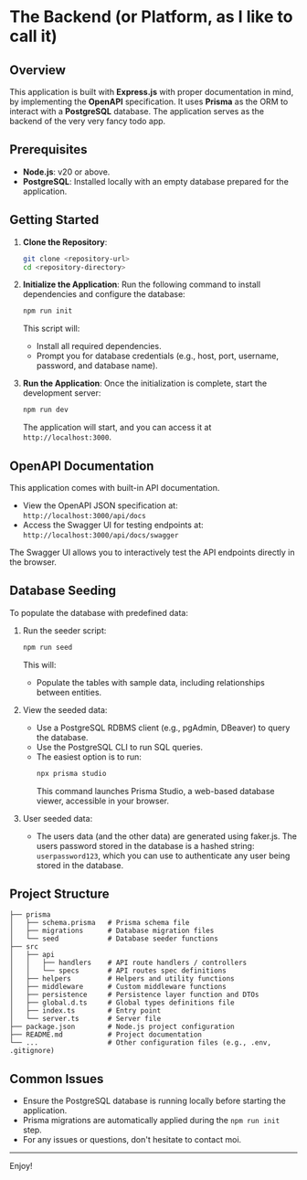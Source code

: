 # The Backend (or Platform, as I like to call it)

## Overview

This application is built with **Express.js** with proper documentation in mind, by implementing the **OpenAPI** specification. It uses **Prisma** as the ORM to interact with a **PostgreSQL** database. The application serves as the backend of the very very fancy todo app.

## Prerequisites

- **Node.js**: v20 or above.
- **PostgreSQL**: Installed locally with an empty database prepared for the application.

## Getting Started

1. **Clone the Repository**:

   ```bash
   git clone <repository-url>
   cd <repository-directory>
   ```

2. **Initialize the Application**:
   Run the following command to install dependencies and configure the database:

   ```bash
   npm run init
   ```

   This script will:

   - Install all required dependencies.
   - Prompt you for database credentials (e.g., host, port, username, password, and database name).

3. **Run the Application**:
   Once the initialization is complete, start the development server:
   ```bash
   npm run dev
   ```
   The application will start, and you can access it at `http://localhost:3000`.

## OpenAPI Documentation

This application comes with built-in API documentation.

- View the OpenAPI JSON specification at: `http://localhost:3000/api/docs`
- Access the Swagger UI for testing endpoints at: `http://localhost:3000/api/docs/swagger`

The Swagger UI allows you to interactively test the API endpoints directly in the browser.

## Database Seeding

To populate the database with predefined data:

1. Run the seeder script:

   ```bash
   npm run seed
   ```

   This will:

   - Populate the tables with sample data, including relationships between entities.

2. View the seeded data:
   - Use a PostgreSQL RDBMS client (e.g., pgAdmin, DBeaver) to query the database.
   - Use the PostgreSQL CLI to run SQL queries.
   - The easiest option is to run:
     ```bash
     npx prisma studio
     ```
     This command launches Prisma Studio, a web-based database viewer, accessible in your browser.
3. User seeded data:
   - The users data (and the other data) are generated using faker.js. The users password stored in the database is a hashed string: `userpassword123`, which you can use to authenticate any user being stored in the database.

## Project Structure

```
├── prisma
│   ├── schema.prisma   # Prisma schema file
│   ├── migrations      # Database migration files
│   └── seed            # Database seeder functions
├── src
│   ├── api
│   │   ├── handlers    # API route handlers / controllers
│   │   └── specs       # API routes spec definitions
│   ├── helpers         # Helpers and utility functions
│   ├── middleware      # Custom middleware functions
│   ├── persistence     # Persistence layer function and DTOs
│   ├── global.d.ts     # Global types definitions file
│   ├── index.ts        # Entry point
│   └── server.ts       # Server file
├── package.json        # Node.js project configuration
├── README.md           # Project documentation
└── ...                 # Other configuration files (e.g., .env, .gitignore)
```

## Common Issues

- Ensure the PostgreSQL database is running locally before starting the application.
- Prisma migrations are automatically applied during the `npm run init` step.
- For any issues or questions, don't hesitate to contact moi.

---

Enjoy!
